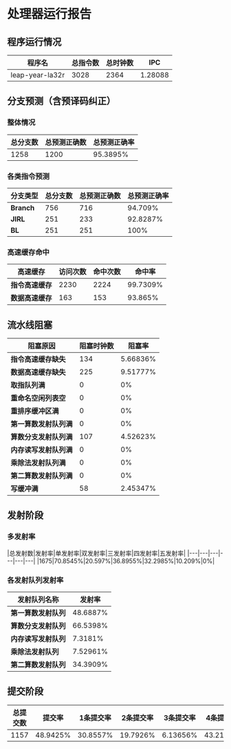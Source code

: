 # 处理器运行报告
## 程序运行情况
|程序名|总指令数|总时钟数|IPC|
|---|---|---|---|
|leap-year-la32r|3028|2364|1.28088|

## 分支预测（含预译码纠正）
### 整体情况
|总分支数|总预测正确数|总预测正确率|
|---|---|---|
|1258|1200|95.3895%|

### 各类指令预测
|分支类型|总分支数|总预测正确数|总预测正确率|
|---|---|---|---|
|**Branch**| 756 | 716 | 94.709%|
|**JIRL**| 251 | 233 | 92.8287%|
|**BL**| 251 | 251 | 100%|

### 高速缓存命中
|高速缓存|访问次数|命中次数|命中率|
|---|---|---|---|
|**指令高速缓存**| 2230 | 2224 | 99.7309%|
|**数据高速缓存**| 163 | 153 | 93.865%|
## 流水线阻塞
|阻塞原因|阻塞时钟数|阻塞率|
|---|---|---|
|**指令高速缓存缺失**| 134 | 5.66836%|
|**数据高速缓存缺失**| 225 | 9.51777%|
|**取指队列满**| 0 | 0%|
|**重命名空闲列表空**|0 | 0%|
|**重排序缓冲区满**|0 | 0%|
|**第一算数发射队列满**|0 | 0%|
|**算数分支发射队列满**|107 | 4.52623%|
|**内存读写发射队列满**|0 | 0%|
|**乘除法发射队列满**|0 | 0%|
|**第二算数发射队列满**|0 | 0%|
|**写缓冲满**|58 | 2.45347%|

## 发射阶段
### 多发射率
|总发射数|发射率|单发射率|双发射率|三发射率|四发射率|五发射率|
|---|---|---|---|---|---|
|1675|70.8545%|20.597%|36.8955%|32.2985%|10.209%|0%|

### 各发射队列发射率
|发射队列名称|发射率|
|---|---|
|**第一算数发射队列**|48.6887%|
|**算数分支发射队列**|66.5398%|
|**内存读写发射队列**|7.3181%|
|**乘除法发射队列**|7.52961%|
|**第二算数发射队列**|34.3909%|

## 提交阶段
|总提交数|提交率|1条提交率|2条提交率|3条提交率|4条提交率|
|---|---|---|---|---|---|
|1157|48.9425%|30.8557%|19.7926%|6.13656%|43.2152%|
